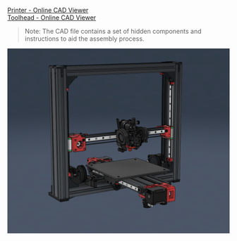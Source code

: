 [Printer - Online CAD Viewer](https://undoz.autodesk360.com/g/shares/SHd38bfQT1fb47330c997cd77d01dc404337?mode=embed)  
[Toolhead - Online CAD Viewer](https://undoz.autodesk360.com/g/shares/SHd38bfQT1fb47330c995e544902a3da36e0?mode=embed) 

>Note: The CAD file contains a set of hidden components and instructions to aid the assembly process.

![Preview](/Images/prev_printer.png)


